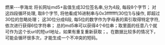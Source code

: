 燃果---李海龙
将长网址md5+盐值生成32位签名串,分为4段, 每段8个字节；
对这四段循环处理, 取8个字节, 将他看成16进制串与0x3fffffff(30位1)与操作, 即超过30位的忽略处理；
这30位分成6段, 每5位的数字作为字母表的索引取得特定字符, 依次进行获得6位字符串；
总的md5串可以获得4个6位串；取里面的任意八个就可作为这个长url的短url地址，如果有重复重新获取；。在数据比较多的情况下，可能会循环很多次，才能生成一个不冲突的短码。